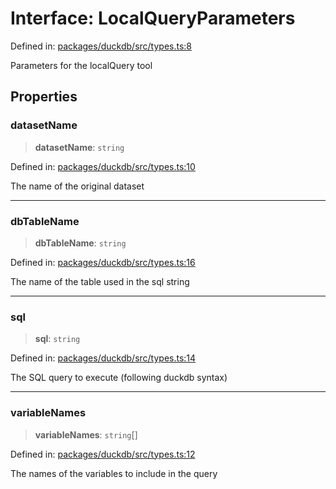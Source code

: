 # Interface: LocalQueryParameters

Defined in: [packages/duckdb/src/types.ts:8](https://github.com/GeoDaCenter/openassistant/blob/36f516b8229288259590b2d9dab3b10cbfc3cbfd/packages/duckdb/src/types.ts#L8)

Parameters for the localQuery tool

## Properties

### datasetName

> **datasetName**: `string`

Defined in: [packages/duckdb/src/types.ts:10](https://github.com/GeoDaCenter/openassistant/blob/36f516b8229288259590b2d9dab3b10cbfc3cbfd/packages/duckdb/src/types.ts#L10)

The name of the original dataset

***

### dbTableName

> **dbTableName**: `string`

Defined in: [packages/duckdb/src/types.ts:16](https://github.com/GeoDaCenter/openassistant/blob/36f516b8229288259590b2d9dab3b10cbfc3cbfd/packages/duckdb/src/types.ts#L16)

The name of the table used in the sql string

***

### sql

> **sql**: `string`

Defined in: [packages/duckdb/src/types.ts:14](https://github.com/GeoDaCenter/openassistant/blob/36f516b8229288259590b2d9dab3b10cbfc3cbfd/packages/duckdb/src/types.ts#L14)

The SQL query to execute (following duckdb syntax)

***

### variableNames

> **variableNames**: `string`[]

Defined in: [packages/duckdb/src/types.ts:12](https://github.com/GeoDaCenter/openassistant/blob/36f516b8229288259590b2d9dab3b10cbfc3cbfd/packages/duckdb/src/types.ts#L12)

The names of the variables to include in the query
